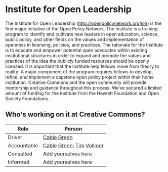 # Institute for Open Leadership

The Institute for Open Leadership (http://openpolicynetwork.org/iol/) is the first major initiative of the Open Policy Network. The Institute is a training program to identify and cultivate new leaders in open education, science, public policy, and other fields on the values and implementation of openness in licensing, policies, and practices. The rationale for the Institute is to educate and empower potential open advocates within existing institutional structures in order to expand and promote the values and practices of the idea the publicly funded resources should be openly licensed. It is important that the Institute help fellows move from theory to reality: A major component of the program requires fellows to develop, refine, and implement a capstone open policy project within their home institution. Creative Commons and the open community will provide mentorship and guidance throughout this process. We’ve secured a limited amount of funding for the Institute from the Hewlett Foundation and Open Society Foundations.


## Who's working on it at Creative Commons?

| Role  | Person |
| ------------- | ------------- |
| Driver  | [Cable Green](https://github.com/cablegreen)  |
| Accountable  | [Cable Green](https://github.com/cablegreen); [Tim Vollmer](https://github.com/tvol)  |
| Consulted | Add yourselves here |
| Informed | Add yourselves here |
